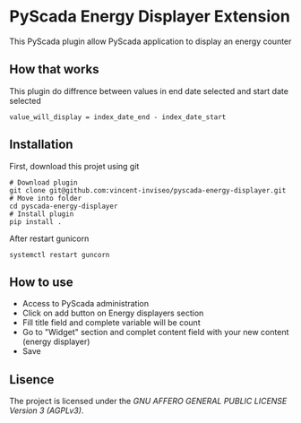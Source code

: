# PyScada Energy Displayer Extension

This PyScada plugin allow PyScada application to display an energy counter

## How that works

This plugin do diffrence between values in end date selected and start date selected

```
value_will_display = index_date_end - index_date_start
```

## Installation

First, download this projet using git
```
# Download plugin
git clone git@github.com:vincent-inviseo/pyscada-energy-displayer.git
# Move into folder
cd pyscada-energy-displayer
# Install plugin
pip install .
```

After restart gunicorn
```
systemctl restart guncorn
```

## How to use

- Access to PyScada administration
- Click on add button on Energy displayers section
- Fill title field and complete variable will be count
- Go to "Widget" section and complet content field with your new content (energy displayer)
- Save


## Lisence

The project is licensed under the _GNU AFFERO GENERAL PUBLIC LICENSE Version 3 (AGPLv3)_.
